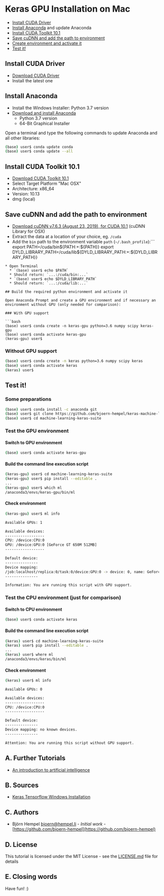 # Keras GPU Installation on Mac

* [Install CUDA Driver](#user-content-install-cuda-driver)
* [Install Anaconda](#user-content-install-anaconda) and update Anaconda
* [Install CUDA Toolkit 10.1](#user-content-install-cuda-toolkit-101)
* [Save cuDNN and add the path to environment](#save-cudnn-and-add-the-path-to-environment)
* [Create environment and activate it](#user-content-create-environment-and-activate-it)
* [Test it!](#user-content-test-it)

## Install CUDA Driver

* [Download CUDA Driver](https://www.nvidia.de/object/mac-driver-archive-de.html)
* Install the latest one

## Install Anaconda

* Install the Windows Installer: Python 3.7 version
* [Download and install Anaconda](https://www.anaconda.com/distribution/)
  * Python 3.7 version
  * 64-Bit Graphical Installer

Open a terminal and type the following commands to update Anaconda and all other libraries:

```bash
(base) user$ conda update conda
(base) user$ conda update --all
```

## Install CUDA Toolkit 10.1

* [Download CUDA Toolkit 10.1](https://developer.nvidia.com/cuda-downloads)
* Select Target Platform "Mac OSX"
* Architecture: x86_64
* Version: 10.13
* dmg (local)

## Save cuDNN and add the path to environment

* [Download cuDNN v7.6.3 (August 23, 2019), for CUDA 10.1](https://developer.nvidia.com/rdp/cudnn-download) (cuDNN Library for OSX)
* Extract the data at a location of your choice, eg. `/cuda`
* Add the `bin` path to the environment variable `path` (`~/.bash_profile`):```
export PATH=/cuda/bin${PATH:+:${PATH}}
export DYLD_LIBRARY_PATH=/cuda/lib${DYLD_LIBRARY_PATH:+:${DYLD_LIBRARY_PATH}}
```
* Open Terminal
  * `(base) user$ echo $PATH`
  * Should return: `...:/cuda/bin:...`
  * `(base) user$ echo $DYLD_LIBRARY_PATH`
  * Should return: `...:/cuda/lib:...`

## Build the required python environment and activate it

Open Anaconda Prompt and create a GPU environment and if necessary an environment without GPU (only needed for comparison):

### With GPU support

```bash
(base) user$ conda create -n keras-gpu python=3.6 numpy scipy keras-gpu
(base) user$ conda activate keras-gpu
(keras-gpu) user$
```

### Without GPU support

```bash
(base) user$ conda create -n keras python=3.6 numpy scipy keras
(base) user$ conda activate keras
(keras) user$
```

## Test it!

### Some preparations

```bash
(base) user$ conda install -c anaconda git
(base) user$ git clone https://github.com/bjoern-hempel/keras-machine-learning-suite.git
(base) user$ cd machine-learning-keras-suite
```

### Test the GPU environment

#### Switch to GPU environment

```bash
(base) user$ conda activate keras-gpu
```

#### Build the command line execution script

```bash
(keras-gpu) user$ cd machine-learning-keras-suite
(keras-gpu) user$ pip install --editable .
...
(keras-gpu) user$ which ml
/anaconda3/envs/keras-gpu/bin/ml
```

#### Check environment

```bash
(keras-gpu) user$ ml info

Available GPUs: 1

Available devices:
------------------
CPU: /device:CPU:0
GPU: /device:GPU:0 [GeForce GT 650M 512MB]
------------------

Default device:
---------------
Device mapping:
/job:localhost/replica:0/task:0/device:GPU:0 -> device: 0, name: GeForce GT 650M 512MB, ...
---------------

Information: You are running this script with GPU support.
```

### Test the CPU environment (just for comparison)

#### Switch to CPU environment

```bash
(base) user$ conda activate keras
```

#### Build the command line execution script

```bash
(keras) user$ cd machine-learning-keras-suite
(keras) user$ pip install --editable .
...
(keras) user$ where ml
/anaconda3/envs/keras/bin/ml
```

#### Check environment

```bash
(keras) user$ ml info

Available GPUs: 0

Available devices:
------------------
CPU: /device:CPU:0
------------------

Default device:
---------------
Device mapping: no known devices.
---------------

Attention: You are running this script without GPU support.
```

## A. Further Tutorials

* [An introduction to artificial intelligence](https://github.com/friends-of-ai/an-introduction-to-artificial-intelligence)

## B. Sources

* [Keras Tensorflow Windows Installation](https://github.com/antoniosehk/keras-tensorflow-windows-installation)

## C. Authors

* Björn Hempel <bjoern@hempel.li> - _Initial work_ - [https://github.com/bjoern-hempel](https://github.com/bjoern-hempel)

## D. License

This tutorial is licensed under the MIT License - see the [LICENSE.md](/LICENSE.md) file for details

## E. Closing words

Have fun! :)
